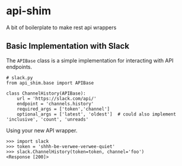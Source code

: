 # api-shim
A bit of boilerplate to make rest api wrappers


##  Basic Implementation with Slack

The `APIBase` class is a simple implementation for interacting with API endpoints.

    # slack.py
    from api_shim.base import APIBase
    
    class ChannelHistory(APIBase):
        url = 'https://slack.com/api/'
        endpoint = 'channels.history'
        required_args = ['token','channel']
        optional_args = ['latest', 'oldest']  # could also implement 'inclusive', 'count', 'unreads'
        
       
Using your new API wrapper.

    >>> import slack
    >>> token = 'shhh-be-verwee-verwee-quiet'
    >>> slack.ChannelHistory(token=token, channel='foo')
    <Response [200]>
    

